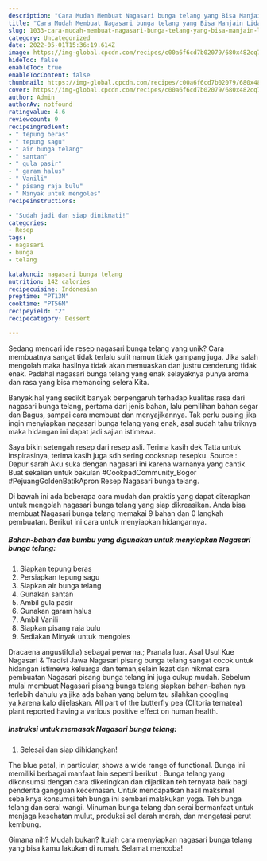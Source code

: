 ```yaml
---
description: "Cara Mudah Membuat Nagasari bunga telang yang Bisa Manjain Lidah"
title: "Cara Mudah Membuat Nagasari bunga telang yang Bisa Manjain Lidah"
slug: 1033-cara-mudah-membuat-nagasari-bunga-telang-yang-bisa-manjain-lidah
category: Uncategorized
date: 2022-05-01T15:36:19.614Z
image: https://img-global.cpcdn.com/recipes/c00a6f6cd7b02079/680x482cq70/nagasari-bunga-telang-foto-resep-utama.jpg
hideToc: false
enableToc: true
enableTocContent: false
thumbnail: https://img-global.cpcdn.com/recipes/c00a6f6cd7b02079/680x482cq70/nagasari-bunga-telang-foto-resep-utama.jpg
cover: https://img-global.cpcdn.com/recipes/c00a6f6cd7b02079/680x482cq70/nagasari-bunga-telang-foto-resep-utama.jpg
author: Admin
authorAv: notfound
ratingvalue: 4.6
reviewcount: 9
recipeingredient:
- " tepung beras"
- " tepung sagu"
- " air bunga telang"
- " santan"
- " gula pasir"
- " garam halus"
- " Vanili"
- " pisang raja bulu"
- " Minyak untuk mengoles"
recipeinstructions:

- "Sudah jadi dan siap dinikmati!"
categories:
- Resep
tags:
- nagasari
- bunga
- telang

katakunci: nagasari bunga telang 
nutrition: 142 calories
recipecuisine: Indonesian
preptime: "PT13M"
cooktime: "PT56M"
recipeyield: "2"
recipecategory: Dessert

---
```





Sedang mencari ide resep nagasari bunga telang yang unik? Cara membuatnya sangat tidak terlalu sulit namun tidak gampang juga. Jika salah mengolah maka hasilnya tidak akan memuaskan dan justru cenderung tidak enak. Padahal nagasari bunga telang yang enak selayaknya punya aroma dan rasa yang bisa memancing selera Kita.





Banyak hal yang sedikit banyak berpengaruh terhadap kualitas rasa dari nagasari bunga telang, pertama dari jenis bahan, lalu pemilihan bahan segar dan Bagus, sampai cara membuat dan menyajikannya. Tak perlu pusing jika ingin menyiapkan nagasari bunga telang yang enak,      asal sudah tahu triknya maka hidangan ini dapat jadi sajian istimewa.














Saya bikin setengah resep dari resep asli. Terima kasih dek Tatta untuk inspirasinya, terima kasih juga sdh sering cooksnap resepku. Source : Dapur sarah Aku suka dengan nagasari ini karena warnanya yang cantik Buat sekalian untuk bakulan #CookpadCommunity_Bogor #PejuangGoldenBatikApron Resep Nagasari bunga telang.






Di bawah ini ada beberapa cara mudah dan praktis yang dapat diterapkan untuk mengolah nagasari bunga telang yang siap dikreasikan. Anda bisa membuat Nagasari bunga telang memakai 9 bahan dan 0 langkah pembuatan. Berikut ini cara untuk menyiapkan hidangannya.

<!--inarticleads1-->

##### Bahan-bahan dan bumbu yang digunakan untuk menyiapkan Nagasari bunga telang:

1. Siapkan  tepung beras
1. Persiapkan  tepung sagu
1. Siapkan  air bunga telang
1. Gunakan  santan
1. Ambil  gula pasir
1. Gunakan  garam halus
1. Ambil  Vanili
1. Siapkan  pisang raja bulu
1. Sediakan  Minyak untuk mengoles


Dracaena angustifolia) sebagai pewarna.; Pranala luar. Asal Usul Kue Nagasari &amp; Tradisi Jawa Nagasari pisang bunga telang sangat cocok untuk hidangan istimewa keluarga dan teman,selain lezat dan nikmat cara pembuatan Nagasari pisang bunga telang ini juga cukup mudah. Sebelum mulai membuat Nagasari pisang bunga telang siapkan bahan-bahan nya terlebih dahulu ya,jika ada bahan yang belum tau silahkan googling ya,karena kalo dijelaskan. All part of the butterfly pea (Clitoria ternatea) plant reported having a various positive effect on human health. 

<!--inarticleads2-->

##### Instruksi untuk memasak Nagasari bunga telang:


1. Selesai dan siap dihidangkan!

The blue petal, in particular, shows a wide range of functional. Bunga ini memiliki berbagai manfaat lain seperti berikut : Bunga telang yang dikonsumsi dengan cara dikeringkan dan dijadikan teh ternyata baik bagi penderita gangguan kecemasan. Untuk mendapatkan hasil maksimal sebaiknya konsumsi teh bunga ini sembari malakukan yoga. Teh bunga telang dan serai wangi. Minuman bunga telang dan serai bermanfaat untuk menjaga kesehatan mulut, produksi sel darah merah, dan mengatasi perut kembung. 

Gimana nih? Mudah bukan? Itulah cara menyiapkan nagasari bunga telang yang bisa kamu lakukan di rumah. Selamat mencoba!
